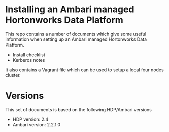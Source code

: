 # Installing an Ambari managed Hortonworks Data Platform

This repo contains a number of documents which give some useful information when
setting up an Ambari managed Hortonworks Data Platform.

* Install checklist
* Kerberos notes

It also contains a Vagrant file which can be used to setup a local four nodes
cluster.

# Versions

This set of documents is based on the following HDP/Ambari versions

* HDP version: 2.4
* Ambari version: 2.2.1.0
